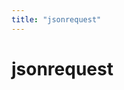 ```yaml
---
title: "jsonrequest"
---
```


# jsonrequest

<component-coghero cog="jsonrequest"></component-coghero>
